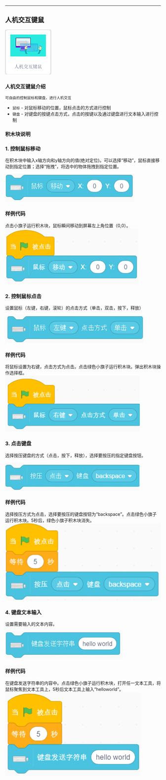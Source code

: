 		
---  
## 人机交互键鼠
![hci](images/HCI/ext_hand_hci.png)  
### 人机交互键鼠介绍 
	可自由的控制鼠标和键盘，进行人机交互
- `鼠标` - 对鼠标移动的位置，鼠标点击的方式进行控制
- `键盘` - 对键盘的按键点击方式，点击的按键以及通过键盘进行文本输入进行控制
	

### 积木块说明
### 1. 控制鼠标移动
在积木块中输入x轴方向和y轴方向的值(绝对定位)。可以选择“移动”，鼠标直接移动到指定位置；选择“拖拽”，将选中的物体拖拽到指定位置。

![hci](images/HCI/积木块说明/hci_mouse_move.png "hci积木块1")  
### 样例代码  
点击小旗子运行积木块，鼠标瞬间移动到屏幕左上角位置（0,0）。  
![hci](images/HCI/样例代码/hci_sample_1.png "hci示例1")

### 2. 控制鼠标点击
设置鼠标（左键，右键，滚轮）的点击方式（单击，双击，按下，释放）

![hci](images/hci/积木块说明/hci_mouse_click.png "hci积木块2")


### 样例代码  
将鼠标设置为右键，点击方式为点击。点击绿色小旗子运行积木块。弹出积木块操作选择框。
![hci](images/hci/样例代码/hci_sample_2.png "hci示例1")
### 3. 点击键盘
选择按压键盘的方式（点击，按下，释放），选择要按压的指定键盘按钮。   

![hci](images/HCI/积木块说明/keyboard__click.png "hci积木块3")
### 样例代码  
选择按压方式为点击，选择要按压的键盘按钮为“backspace”。点击绿色小旗子运行积木块。5秒后，绿色小旗子积木块消失。  
![hci](images/HCI/样例代码/hci_sample_3.png "hci示例3")

### 4. 键盘文本输入
设置需要输入的文本内容。  

![hci](images/HCI/积木块说明/keyboard_string.png "hci积木块4")


### 样例代码  
在键盘发送字符串的内容中。点击绿色小旗子运行积木块，打开任一文本工具，将鼠标聚焦到文本工具上，5秒后文本工具上输入“helloworld”。  
![hci](images/HCI/样例代码/HCI_sample_4.png "hci示例4")